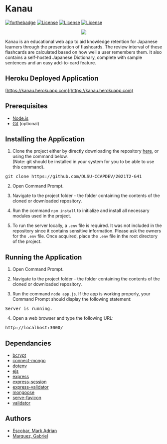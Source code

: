 # Kanau
[![forthebadge](https://forthebadge.com/images/badges/powered-by-coffee.svg)](https://forthebadge.com) [![License](https://img.shields.io/badge/license-JMdict-green)](https://www.edrdg.org/wiki/index.php/JMdict-EDICT_Dictionary_Project) [![License](https://img.shields.io/badge/license-Tatoeba-green)](https://tatoeba.org/eng/about) 
[![License](https://img.shields.io/badge/status-i%20have%20no%20idea%20what%20im%20doing-yellowgreen)](https://www.youtube.com/watch?v=dQw4w9WgXcQ)
<p align="center">
    <img src="https://user-images.githubusercontent.com/55874439/112708392-bda40080-8eec-11eb-9a11-e6c412980db5.png"/>
</p>

Kanau is an educational web app to aid knowledge retention for Japanese learners through the presentation of flashcards. The review interval of these flashcards are calculated based on how well a user remembers them. It also contains a self-hosted Japanese Dictionary, complete with sample sentences and an easy add-to-card feature.

## Heroku Deployed Application
[https://kanau.herokuapp.com](https://kanau.herokuapp.com)

## Prerequisites
- [Node.js](https://nodejs.org/en/)
- [Git](https://git-scm.com/) (optional)

## Installing the Application

1. Clone the project either by directly downloading the repository [here](https://github.com/DLSU-CCAPDEV/2021T2-G41/archive/refs/heads/main.zip), or using the command below. <br>(Note: git should be installed in your system for you to be able to use this command). 
<pre>
git clone https://github.com/DLSU-CCAPDEV/2021T2-G41
</pre>
2. Open Command Prompt.
    
3. Navigate to the project folder - the folder containing the contents of the cloned or downloaded repository.
    
4. Run the command `npm install` to initialize and install all necessary modules used in the project.
 
5. To run the server locally, a `.env` file is required. It was not included in the repository since it contains sensitive information. Please ask the owners for the `.env` file. Once acquired, place the `.env` file in the root directory of the project.
    
## Running the Application
    
1. Open Command Prompt.
    
2. Navigate to the project folder - the folder containing the contents of the cloned or downloaded repository.
    
3. Run the command `node app.js`. If the app is working properly, your Command Prompt should display the following statement:
<pre>
Server is running.
</pre>    
4. Open a web browser and type the following URL:
<pre>
http://localhost:3000/
</pre>      
    
## Dependancies

- [bcrypt](https://www.npmjs.com/package/bcrypt)
- [connect-mongo](https://www.npmjs.com/package/connect-mongo)
- [dotenv](https://www.npmjs.com/package/dotenv)
- [ejs](https://www.npmjs.com/package/ejs)
- [express](https://www.npmjs.com/package/express)
- [express-session](https://www.npmjs.com/package/express-session)
- [express-validator](https://www.npmjs.com/package/express-validator)
- [mongoose](https://www.npmjs.com/package/mongoose)
- [serve-favicon](https://www.npmjs.com/package/serve-favicon)
- [validator](https://www.npmjs.com/package/validator)
    
## Authors

- [Escobar, Mark Adrian](https://github.com/markadriii)
- [Marquez, Gabriel](https://github.com/GabbyNEW)

    
    
    
    
    
    
